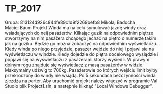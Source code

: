 ﻿# TP_2017
Grupa: 813124d926c844fe89c1d9f2269befb8
Mikołaj Badocha		
Maciej Baum
Projekt Winda ma na celu symulować jazdę windy oraz wsiadających do neij pasażerów.
Kilkając guzik na odpowiednim piętrze stworrzymy na nim pasażera chcącego jechać na piętro o numerze takim jak na guziku.
Będzie go można zobaczyć na odpowiednim wyświetlaczu. Kiedy winda po niego przyjedzie, pasażer wejdzie do niej i pojawi sie na wyświetlaczu w windzie.
Kiedy dojedzie do piętra docelowego wysiądzie i popjawi się na wyświetlaczu z pasażerami którzy wysiedli.
W prawym dolnym rogu znajduje się wyświetlacz z masą pasażerów w widzie. Maksymalny udźwig to 700kg. 
Pasażerowie po których wejściu limit byłby przekroczony do windy nie wsiądą.
Po 5 sekundach bezczynności winda zjeżdża na parter.
Aby uruchomić projekt należy włączyć w programie Val Studio plik Project1.sln, a następnie kliknąć "Local Windows Debugger".

